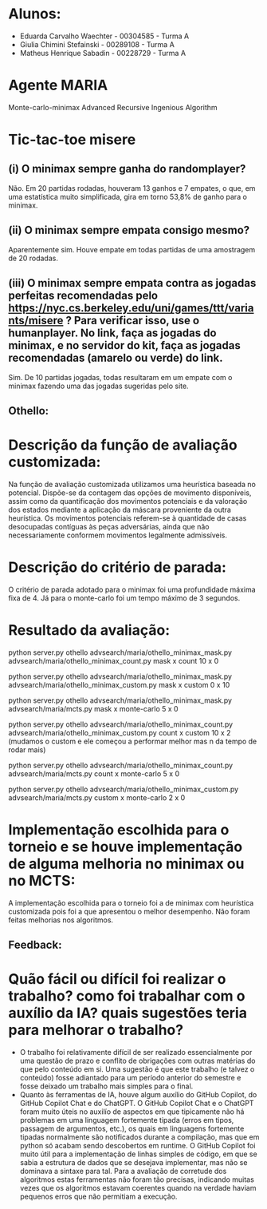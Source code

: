 # Alunos:
* Eduarda Carvalho Waechter - 00304585 - Turma A
* Giulia Chimini Stefainski - 00289108 - Turma A
* Matheus Henrique Sabadin  - 00228729 - Turma A

# Agente MARIA
Monte-carlo-minimax
Advanced
Recursive
Ingenious
Algorithm

# Tic-tac-toe misere
## (i) O minimax sempre ganha do randomplayer? 
Não. Em 20 partidas rodadas, houveram 13 ganhos e 7 empates, o que, em uma estatística muito simplificada, gira em torno 53,8% de ganho para o minimax.

## (ii) O minimax sempre empata consigo mesmo? 
Aparentemente sim. Houve empate em todas partidas de uma amostragem de 20 rodadas.

## (iii) O minimax sempre empata contra as jogadas perfeitas recomendadas pelo https://nyc.cs.berkeley.edu/uni/games/ttt/variants/misere ? Para verificar isso, use o humanplayer. No link, faça as jogadas do minimax, e no servidor do kit, faça as jogadas recomendadas (amarelo ou verde) do link.
Sim. De 10 partidas jogadas, todas resultaram em um empate com o minimax fazendo uma das jogadas sugeridas pelo site.

## Othello:
# Descrição da função de avaliação customizada:
Na função de avaliação customizada utilizamos uma heurística baseada no potencial. Dispõe-se da contagem das opções de movimento disponíveis, assim como da quantificação dos movimentos potenciais e da valoração dos estados mediante a aplicação da máscara proveniente da outra heurística. Os movimentos potenciais referem-se à quantidade de casas desocupadas contíguas às peças adversárias, ainda que não necessariamente conformem movimentos legalmente admissíveis.

# Descrição do critério de parada:
O critério de parada adotado para o minimax foi uma profundidade máxima fixa de 4. Já para o monte-carlo foi um tempo máximo de 3 segundos.

# Resultado da avaliação:
python server.py othello advsearch/maria/othello_minimax_mask.py advsearch/maria/othello_minimax_count.py
mask x count
  10 x 0

python server.py othello advsearch/maria/othello_minimax_mask.py advsearch/maria/othello_minimax_custom.py
mask x custom
   0 x 10

python server.py othello advsearch/maria/othello_minimax_mask.py advsearch/maria/mcts.py
mask x monte-carlo
   5 x 0

python server.py othello advsearch/maria/othello_minimax_count.py advsearch/maria/othello_minimax_custom.py
count x custom
    10 x 2 (mudamos o custom e ele começou a performar melhor mas n da tempo de rodar mais)

python server.py othello advsearch/maria/othello_minimax_count.py advsearch/maria/mcts.py
count x monte-carlo
    5 x 0

python server.py othello advsearch/maria/othello_minimax_custom.py advsearch/maria/mcts.py
custom x monte-carlo
     2 x 0

# Implementação escolhida para o torneio e se houve implementação de alguma melhoria no minimax ou no MCTS:
A implementação escolhida para o torneio foi a de minimax com heurística customizada pois foi a que apresentou o melhor desempenho. 
Não foram feitas melhorias nos algoritmos.

## Feedback:
# Quão fácil ou difícil foi realizar o trabalho? como foi trabalhar com o auxílio da IA? quais sugestões teria para melhorar o trabalho?
* O trabalho foi relativamente difícil de ser realizado essencialmente por uma questão de prazo e conflito de obrigações com outras matérias do que pelo conteúdo em si. Uma sugestão é que este trabalho (e talvez o conteúdo) fosse adiantado para um período anterior do semestre e fosse deixado um trabalho mais simples para o final.
* Quanto às ferramentas de IA, houve algum auxílio do GitHub Copilot, do GitHub Copilot Chat e do ChatGPT. O GitHub Copilot Chat e o ChatGPT foram muito úteis no auxilío de aspectos em que tipicamente não há problemas em uma linguagem fortemente tipada (erros em tipos, passagem de argumentos, etc.), os quais em linguagens fortemente tipadas normalmente são notificados durante a compilação, mas que em python só acabam sendo descobertos em runtime. 
O GitHub Copilot foi muito útil para a implementação de linhas simples de código, em que se sabia a estrutura de dados que se desejava implementar, mas não se dominava a sintaxe para tal. 
Para a avaliação de corretude dos algoritmos estas ferramentas não foram tão precisas, indicando muitas vezes que os algoritmos estavam coerentes quando na verdade haviam pequenos erros que não permitiam a execução. 